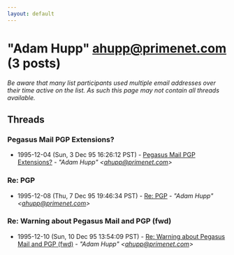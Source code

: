 ```yaml
---
layout: default
---
```


# "Adam Hupp" <ahupp@primenet.com> (3 posts)

_Be aware that many list participants used multiple email addresses over their time active on the list. As such this page may not contain all threads available._

## Threads

### Pegasus Mail PGP Extensions?
+ 1995-12-04 (Sun, 3 Dec 95 16:26:12 PST) - [Pegasus Mail PGP Extensions?](/archive/1995/12/23b6f9301ead9c63f386adb20784cc491fd201caa3323bfd8531ea27f47adb24) - _"Adam Hupp" \<ahupp@primenet.com\>_

### Re: PGP
+ 1995-12-08 (Thu, 7 Dec 95 19:46:34 PST) - [Re: PGP](/archive/1995/12/42dc60bde4a35f6bba4ba131aafb2de7da908bd2eb925959a249efd1d4c5df74) - _"Adam Hupp" \<ahupp@primenet.com\>_

### Re: Warning about Pegasus Mail and PGP (fwd)
+ 1995-12-10 (Sun, 10 Dec 95 13:54:09 PST) - [Re: Warning about Pegasus Mail and PGP (fwd)](/archive/1995/12/c1ca01a62baa599bd21bddcd836e9139cc4ec5375615d1db4d4b850acbea1d33) - _"Adam Hupp" \<ahupp@primenet.com\>_

